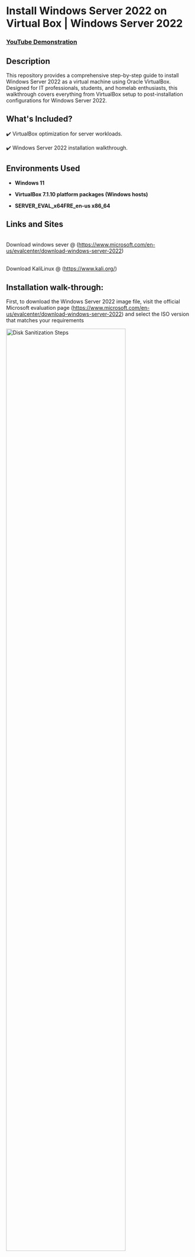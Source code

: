 
<h1>Install Windows Server 2022 on Virtual Box | Windows Server 2022 </h1>

 ### [YouTube Demonstration](https://youtu.be/Z-F_v1k)

<h2>Description</h2>
This repository provides a comprehensive step-by-step guide to install Windows Server 2022 as a virtual machine using Oracle VirtualBox. Designed for IT professionals, students, and homelab enthusiasts, this walkthrough covers everything from VirtualBox setup to post-installation configurations for Windows Server 2022.

<h2>What's Included?</h2>

✔️ VirtualBox optimization for server workloads.

✔️ Windows Server 2022 installation walkthrough. <br />

<h2>Environments Used </h2>

- <b>Windows 11</b> 
 
- <b>VirtualBox 7.1.10 platform packages (Windows hosts)</b>

- <b>SERVER_EVAL_x64FRE_en-us x86_64</b>

<h2>Links and Sites</h2>

<br />Download windows sever @ (https://www.microsoft.com/en-us/evalcenter/download-windows-server-2022) <br/>

<br />Download KaliLinux @ (https://www.kali.org/) <br/>

<h2>Installation walk-through:</h2>

First, to download the Windows Server 2022 image file, visit the official Microsoft evaluation page (https://www.microsoft.com/en-us/evalcenter/download-windows-server-2022) and select the ISO version that matches your requirements 

<img src="https://imgur.com/lw6tTET.png" height="80%" width="80%" alt="Disk Sanitization Steps"/>
<br />

<br />Lunch VirtualBox. Go to a new virtual machine and create a new windows server.<br/>

Give it a name: Let’s say Windows Server 2022 

<img src="https://imgur.com/IPLJV4w.png" height="80%" width="80%" alt="Disk Sanitization Steps"/>
<br />

<br /> Give it the amount of RAM that you want. (4000MB OR More) <br/>
 Number of CPUs. Let’s say 2-3CPUs.

<img src="https://imgur.com/jTIdlgD.png" height="80%" width="80%" alt="Disk Sanitization Steps"/> 
<br />click finish.

- <b>Now we need to go to settings.</b>

- <b>Go to storage</b>

- <b>Click on this empty and choose this small disk you can</b>

- <b>Choose disk file.</b>

- <b>Select the ISO file windows server 2022 and click on open</b>

<img src="https://imgur.com/pp9ej0E.png" height="80%" width="80%" alt="Disk Sanitization Steps"/><br />  

So, I’ve got the Windows Server machine running off the image that I downloaded.


<br /> Now, start your ISO image to start the configuration.

- <b>My language is English.</b>

- <b>Specify your Time format.</b>

- <b>Select that keyboard and Click next</b>

<img src="https://imgur.com/SzYwTSI.png" height="80%" width="80%" alt="Disk Sanitization Steps"/>
<br /> 

- <b>Click inatall Now.</b>

<img src="https://imgur.com/J9guLmI.png" height="80%" width="80%" alt="Disk Sanitization Steps"/>
<br /> 

 <b>Select the Operating system.</b> <br/>

Important Note: You’ll see four installation options:

- <b>Standard Evaluation</b>

- <b>Standard Evaluation (Desktop Experience)</b>

- <b>Datacenter Evaluation</b>

- <b>Datacenter Evaluation (Desktop Experience)</b>

The Desktop Experience variants include a graphical interface (GUI), while the non-GUI versions run in command-line mode only. For this lab, select "Windows Server 2022 Datacenter Evaluation (Desktop Experience)" (the last option), then click Next.
<img src="https://imgur.com/BOtIigQ.png" height="80%" width="80%" alt="Disk Sanitization Steps"/>
<br /> 

Select where you want to install the operating system 

<img src="https://imgur.com/aGJnuCa.png" height="80%" width="80%" alt="Disk Sanitization Steps"/>
<br /> 

Next, you’ll see two installation options: 

Upgrade (keeps files/settings from an older Windows Server OS)

Custom (clean install). For best performance, select Custom installation

<img src="https://imgur.com/tc1YeU4.png" height="80%" width="80%" alt="Disk Sanitization Steps"/>
<br /> 



- <b>Configure our hostname. I’ll go with the defaults. kali</b>

- <b>Not going to specify a domain.</b>

- <b>We need to specify a username, I’m just going to go with Kali</b>

- <b>The password: Kali</b>

<img src="https://imgur.com/aGJnuCa.png" height="80%" width="80%" alt="Disk Sanitization Steps"/>
<br /> 

NOTE: The user and password were just for the project; you should not use the defaults.

- <b>click continue.</b>
- <b> I used the entire disk and then clicked continue.</b>



- <b> So, I’m going to finish the partitioning and write changes to disk and 
 Click continue.</b>

 <img src="https://imgur.com/5Eg7KIX.png" height="80%" width="80%" alt="Disk Sanitization Steps"/>
<br /> 

- <b>I’m ok with these changes being made. So, say yes and continue.</b>

So the software is now being unpacked and installed.
(Wait, it’s going to take a while to install.)

<img src="https://imgur.com/1QMJ4SO.png" height="80%" width="80%" alt="Disk Sanitization Steps"/>
<br /> 
- <b>Install the GRUB boot loader. Click yes and continue.</b>

<img src="https://imgur.com/OPzHz9q.png" height="80%" width="80%" alt="Disk Sanitization Steps"/>
<br /> 
 
- <b>I’m going to specify the hard drive and continue.</b>
 The installation is now being finished.
 
 <img src="https://imgur.com/xjPb6OA.png" height="80%" width="80%" alt="Disk Sanitization Steps"/>
<br /> 

- <b>Then Reboot</b>
<img src="https://imgur.com/nJIP48D.png" height="80%" width="80%" alt="Disk Sanitization Steps"/>
<br />

Now you can use your Kali Linux on your VirtualBox on Windows 11
<img src="https://imgur.com/jKCb6KB.png" height="80%" width="80%" alt="Disk Sanitization Steps"/>
<br />


- <b>TEST</b>
<img src="https://imgur.com/qbifMlK.png" height="80%" width="80%" alt="Disk Sanitization Steps"/>
<br /> 
<!--
 ```diff
- text in red
+ text in green
! text in orange
# text in gray
@@ text in purple (and bold)@@
```
--!>

